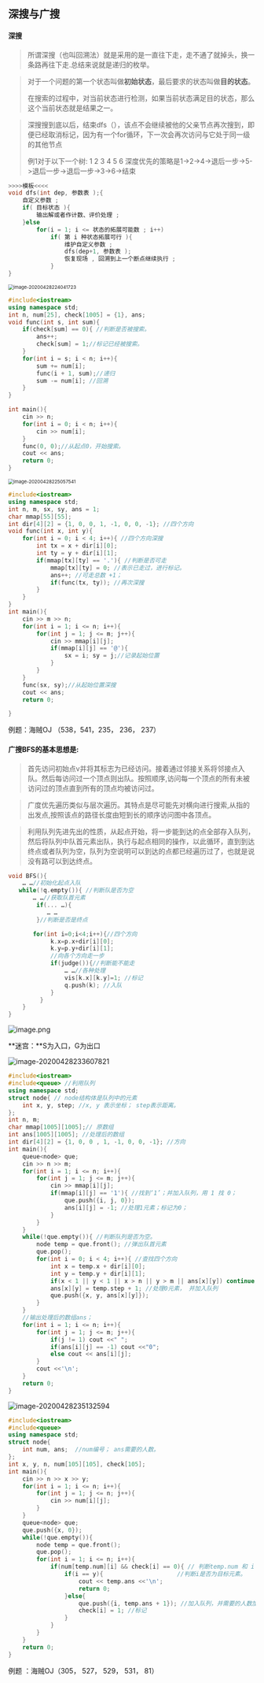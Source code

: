 ## 深搜与广搜

#### 深搜

> 所谓深搜（也叫回溯法）就是采用的是一直往下走，走不通了就掉头，换一条路再往下走.总结来说就是递归的枚举。

> 对于一个问题的第一个状态叫做**初始状态**，最后要求的状态叫做**目的状态**。
>
> 在搜索的过程中，对当前状态进行检测，如果当前状态满足目的状态，那么这个当前状态就是结果之一。

> 深搜搜到底以后，结束dfs（），该点不会继续被他的父亲节点再次搜到，即便已经取消标记，因为有一个for循环，下一次会再次访问与它处于同一级的其他节点
>
> 例1对于以下一个树:
>      1
>     2  3
>    4  5  6
> 深度优先的策略是1->2->4->退后一步->5->退后一步->退后一步->3->6->结束

```c++
>>>>模板<<<<
void dfs(int dep, 参数表 );{
	自定义参数 ;
	if( 目标状态 ){
		输出解或者作计数、评价处理 ;
	}else
		for(i = 1; i <= 状态的拓展可能数 ; i++)
			if( 第 i 种状态拓展可行 ){
				维护自定义参数 ;
				dfs(dep+1, 参数表 );
                恢复现场 , 回溯到上一个断点继续执行 ;
			}
}
```

<img src="/home/xiongdongdong/.config/Typora/typora-user-images/image-20200428224041723.png" alt="image-20200428224041723" style="zoom: 67%;" />

```c++
#include<iostream>
using namespace std;
int n, num[25], check[1005] = {1}, ans;
void func(int s, int sum){
    if(check[sum] == 0){ //判断是否被搜索。
        ans++;
        check[sum] = 1;//标记已经被搜索。
    }
    for(int i = s; i < n; i++){
        sum += num[i];
        func(i + 1, sum);//递归
        sum -= num[i]; //回溯
    }
}

int main(){
    cin >> n;
    for(int i = 0; i < n; i++){
        cin >> num[i];
    }
    func(0, 0);//从起点0，开始搜索。
    cout << ans;
    return 0;
}
```

<img src="/home/xiongdongdong/.config/Typora/typora-user-images/image-20200428225057541.png" alt="image-20200428225057541" style="zoom: 67%;" />

```c++
#include<iostream>
using namespace std;
int n, m, sx, sy, ans = 1;
char mmap[55][55];
int dir[4][2] = {1, 0, 0, 1, -1, 0, 0, -1}; //四个方向
void func(int x, int y){
    for(int i = 0; i < 4; i++){ //四个方向深搜
        int tx = x + dir[i][0];
        int ty = y + dir[i][1];
        if(mmap[tx][ty] == '.'){ //判断是否可走 
            mmap[tx][ty] = 0; //表示已走过，进行标记。
            ans++; //可走总数 +1；
            if(func(tx, ty)); //再次深搜
        }
    }
}
int main(){
    cin >> m >> n;
    for(int i = 1; i <= n; i++){
        for(int j = 1; j <= m; j++){
            cin >> mmap[i][j];
            if(mmap[i][j] == '@'){
                sx = i; sy = j;//记录起始位置
            }
        }
    }
    func(sx, sy);//从起始位置深搜
    cout << ans;
    return 0;

}
```

例题：海贼OJ （538，541，235， 236， 237）

#### 广搜BFS的基本思想是:

> 首先访问初始点v并将其标志为已经访问。接着通过邻接关系将邻接点入队。然后每访问过一个顶点则出队。按照顺序,访问每一个顶点的所有未被访问过的顶点直到所有的顶点均被访问过。

> 广度优先遍历类似与层次遍历。其特点是尽可能先对横向进行搜索,从指的出发点,按照该点的路径长度由短到长的顺序访问图中各顶点。

> 利用队列先进先出的性质，从起点开始，将一步能到达的点全部存入队列，然后将队列中队首元素出队，执行与起点相同的操作，以此循环，直到到达终点或者队列为空，队列为空说明可以到达的点都已经遍历过了，也就是说没有路可以到达终点。

```c++
void BFS(){
    … …//初始化起点入队
   while(!q.empty()){ //判断队是否为空
	   … …//获取队首元素
		if(... …){
           … …
        }//判断是否是终点

       for(int i=0;i<4;i++){//四个方向
    		k.x=p.x+dir[i][0];                
			k.y=p.y+dir[i][1];
			//向各个方向走一步             
			if(judge()){//判断能不能走         
			 	… …//各种处理                
				vis[k.x][k.y]=1; //标记              
                q.push(k); //入队
			}
    	 }
	}
}
```

![image.png](http://ww1.sinaimg.cn/large/00882iMugy1gecvl4g5jzj30ci0betan.jpg)

**迷宫：**S为入口，G为出口

![image-20200428233607821](/home/xiongdongdong/.config/Typora/typora-user-images/image-20200428233607821.png)

```c++
#include<iostream>
#include<queue> //利用队列
using namespace std;
struct node{ // node结构体是队列中的元素
    int x, y, step; //x, y 表示坐标； step表示距离。
};
int n, m;
char mmap[1005][1005];// 原数组
int ans[1005][1005]; //处理后的数组
int dir[4][2] = {1, 0, 0 , 1, -1, 0, 0, -1}; //方向
int main(){
    queue<node> que; 
    cin >> n >> m;
    for(int i = 1; i <= n; i++){
        for(int j = 1; j <= m; j++){
            cin >> mmap[i][j];
            if(mmap[i][j] == '1'){ //找到‘1’；并加入队列，用 1 找 0； 
                que.push({i, j, 0});
                ans[i][j] = -1; //处理1元素；标记为0；
            }
        }
    }
    while(!que.empty()){ //判断队列是否为空。
        node temp = que.front(); //弹出队首元素
        que.pop();
        for(int i = 0; i < 4; i++){ //查找四个方向
            int x = temp.x + dir[i][0];
            int y = temp.y + dir[i][1];
            if(x < 1 || y < 1 || x > n || y > m || ans[x][y]) continue; //判断是否出界
            ans[x][y] = temp.step + 1; //处理0元素， 并加入队列
            que.push({x, y, ans[x][y]});
        }
    }
    //输出处理后的数组ans；
    for(int i = 1; i <= n; i++){
        for(int j = 1; j <= m; j++){
            if(j != 1) cout <<" ";
            if(ans[i][j] == -1) cout <<"0";
            else cout << ans[i][j];
        }
        cout <<'\n';
    }
    return 0;
}
```

![image-20200428235132594](/home/xiongdongdong/.config/Typora/typora-user-images/image-20200428235132594.png)

```c++
#include<iostream>
#include<queue>
using namespace std;
struct node{
    int num, ans;  //num编号； ans需要的人数。
};
int x, y, n, num[105][105], check[105];
int main(){
    cin >> n >> x >> y;
    for(int i = 1; i <= n; i++){
        for(int j = 1; j <= n; j++){
            cin >> num[i][j];
        }
    }
    queue<node> que;
    que.push({x, 0});
    while(!que.empty()){
        node temp = que.front();
        que.pop();
        for(int i = 1; i <= n; i++){
            if(num[temp.num][i] && check[i] == 0){ // 判断temp.num 和 i 是否认识。并且没有标记
                if(i == y){						//判断i是否为目标元素。
                    cout << temp.ans <<'\n';
                    return 0;
                }else{
    				que.push({i, temp.ans + 1}); //加入队列，并需要的人数加1；
                    check[i] = 1; //标记
                }
            }
        }    
    }
    return 0;
}
```

例题 ：海贼OJ（305， 527， 529， 531， 81）

